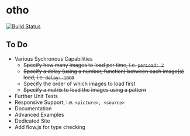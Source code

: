 # otho

[![Build Status](https://travis-ci.org/fulhamcrazy/otho.svg?branch=master)](https://travis-ci.org/fulhamcrazy/otho)

## To Do

* Various Sychronous Capabilities
    * ~~Specify how many images to load per time, i.e. `perLoad: 2`~~
    * ~~Specify a delay (using a number, function) between each image(s) load, i.e. `delay: 1000`~~
    * Specify the order of which images to load first
    * ~~Specify a matrix to load the images using a pattern~~
* Further Unit Tests
* Responsive Support, i.e. `<picture>, <source>`
* Documentation
* Advanced Examples
* Dedicated Site
* Add flow.js for type checking


